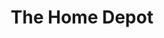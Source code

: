 ---
title: "The Home Depot"
url: /saint-louis/the-home-depot-south-lindberg-boulevard/
shop: doityourself
---